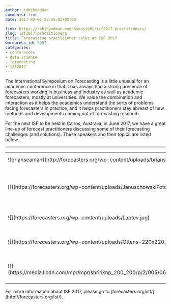 ```yaml
---
author: robjhyndman
comments: true
date: 2017-02-02 23:55:02+00:00

link: https://robjhyndman.com/hyndsight/isf2017-practitioners/
slug: isf2017-practitioners
title: Forecasting practitioner talks at ISF 2017
wordpress_id: 3997
categories:
- conferences
- data science
- forecasting
- ISF2017
---
```


The International Symposium on Forecasting is a little unusual for an academic conference in that it has always had a strong presence of forecasters working in business and industry as well as academic forecasters, mostly at universities. We value the combination and interaction as it helps the academics understand the sorts of problems facing forecasters in practice, and it helps practitioners stay abreast of new methods and developments coming out of forecasting research.

For the next ISF to be held in Cairns, Australia, in June 2017, we have a great line-up of forecast practitioners discussing some of their forecasting challenges (and solutions). These speakers and their topics are listed below.<!-- more -->



* * *



<table >
<tbody >
<tr >

<td >![brianseaman](http://forecasters.org/wp-content/uploads/brianseaman.jpg)
</td>

<td >Brian Seaman, Walmart, USA
</td>
</tr>
<tr >

<td >![](https://forecasters.org/wp-content/uploads/JanuschowskiFoto-220x290.jpg)
</td>

<td >Tim Januschowski, Amazon Development Center, Germany.
</td>
</tr>
<tr >

<td >![](https://forecasters.org/wp-content/uploads/Laptev.jpg)
</td>

<td >Nikolay Laptev, Uber, USA.
</td>
</tr>
<tr >

<td >![](https://forecasters.org/wp-content/uploads/Ottens-220x220.jpg)
</td>

<td >Brammert Ottens, Booking.com, Netherlands
</td>
</tr>
<tr >

<td >![](https://media.licdn.com/mpr/mpr/shrinknp_200_200/p/2/005/06f/218/2f0e18e.jpg)
</td>

<td >Floris Padt, SAP Lead Consultant at Group IT.
</td>
</tr>
</tbody>
</table>
For more information about ISF 2017, please go to [forecasters.org/isf/](http://forecasters.org/isf/).
